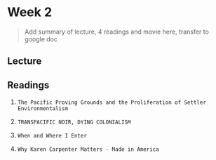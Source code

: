 # Week 2

> Add summary of lecture, 4 readings and movie here, transfer to google doc

## Lecture

## Readings

1. `The Pacific Proving Grounds and the Proliferation of Settler Environmentalism`

2. `TRANSPACIFIC NOIR, DYING COLONIALISM`

3. `When and Where I Enter`

4. `Why Karen Carpenter Matters - Made in America`

